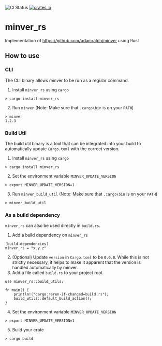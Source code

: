 ![CI Status](https://github.com/dktrotti/minver_rs/actions/workflows/rust.yml/badge.svg)
[![crates.io](https://img.shields.io/crates/v/minver_rs.svg)](https://crates.io/crates/minver_rs)
# minver_rs

Implementation of https://github.com/adamralph/minver using Rust

## How to use

### CLI
The CLI binary allows minver to be run as a regular command.
1. Install `minver_rs` using `cargo`
```
> cargo install minver_rs
```
2. Run `minver` (Note: Make sure that `.cargo\bin` is on your `PATH`)
```
> minver
1.2.3
```

### Build Util
The build util binary is a tool that can be integrated into your build to automatically update `Cargo.toml` with the correct version.
1. Install `minver_rs` using `cargo`
```
> cargo install minver_rs
```
2. Set the environment variable `MINVER_UPDATE_VERSION`
```
> export MINVER_UPDATE_VERSION=1
```
3. Run `minver_build_util` (Note: Make sure that `.cargo\bin` is on your `PATH`)
```
> minver_build_util
```

### As a build dependency
`minver_rs` can also be used directly in `build.rs`.
1. Add a build dependency on `minver_rs`
```
[build-dependencies]
minver_rs = "x.y.z"
```
2. (Optional) Update `version` in `Cargo.toml` to be `0.0.0`. While this is not strictly necessary, it helps to make it apparent that the version is handled automatically by minver.
3. Add a file called `build.rs` to your project root.
```
use minver_rs::build_utils;

fn main() {
    println!("cargo:rerun-if-changed=build.rs");
    build_utils::default_build_action();
}
```
4. Set the environment variable `MINVER_UPDATE_VERSION`
```
> export MINVER_UPDATE_VERSION=1
```
5. Build your crate
```
> cargo build
```